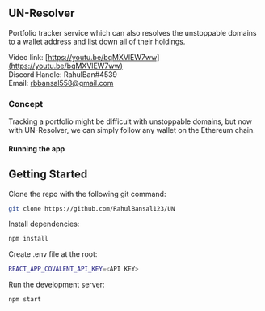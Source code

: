 ## UN-Resolver
Portfolio tracker service which can also resolves the unstoppable domains to a wallet address and list down all of their holdings.

Video link: [https://youtu.be/bqMXVlEW7ww](https://youtu.be/bqMXVlEW7ww)<br />
Discord Handle: RahulBan#4539<br />
Email: rbbansal558@gmail.com


### Concept

Tracking a portfolio might be difficult with unstoppable domains, but now with UN-Resolver, we can simply follow any wallet on the Ethereum chain.


#### Running the app

## Getting Started

Clone the repo with the following git command:

```bash
git clone https://github.com/RahulBansal123/UN
```

Install dependencies: 
```bash
npm install
```

Create .env file at the root: 
```bash
REACT_APP_COVALENT_API_KEY=<API KEY>
```

Run the development server:

```bash
npm start
```
